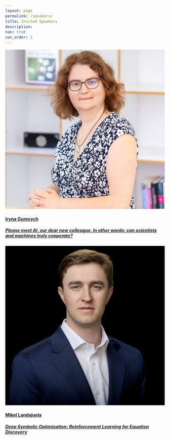 ```yaml
---
layout: page
permalink: /speakers/
title: Invited Speakers
description:
nav: true
nav_order: 3
---
```


<div class="card-deck card-deck-org">
        <div class="card card-org item-expand">
            <a href="/speakers/irynagurevych/" class="speaker-link">
                <img class="card-img-top shadow" src="/assets/img/speakers/iryna-gurevych.jpeg" alt="Iryna Gurevych">
                <div class="card-body">
                    <h4 class="card-title">Iryna Gurevych</h4>
                    <h5>Please meet AI, our dear new colleague. In other words: can scientists and machines truly cooperate?</h5>
                </div>
            </a>
        </div>
    <div class="card card-org item-expand">
        <a href="/speakers/mikellandajuela/" class="speaker-link">
            <img class="card-img-top shadow" src="/assets/img/speakers/mikel-landajuela.jpg" alt="Mikel Landajuela">
            <div class="card-body">
                <h4 class="card-title">Mikel Landajuela</h4>
                <h5>Deep Symbolic Optimization: Reinforcement Learning for Equation Discovery</h5>
            </div>
        </a>
    </div>
</div>